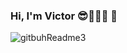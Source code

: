 ### Hi, I'm Victor 😎👨🏻‍💻  👋
![gitbuhReadme3](https://github.com/VictorDevCode21/VictorDevCode21/assets/125080641/b481444e-8a97-4dc2-9902-384d5033fe07)


<!--
**VictorDevCode21/VictorDevCode21** is a ✨ _special_ ✨ repository because its `README.md` (this file) appears on your GitHub profile.

Here are some ideas to get you started:

- 🔭 I’m currently working on ...
- 🌱 I’m currently learning ...
- 👯 I’m looking to collaborate on ...
- 🤔 I’m looking for help with ...
- 💬 Ask me about ...
- 📫 How to reach me: ...
- 😄 Pronouns: ...
- ⚡ Fun fact: ...
-->
